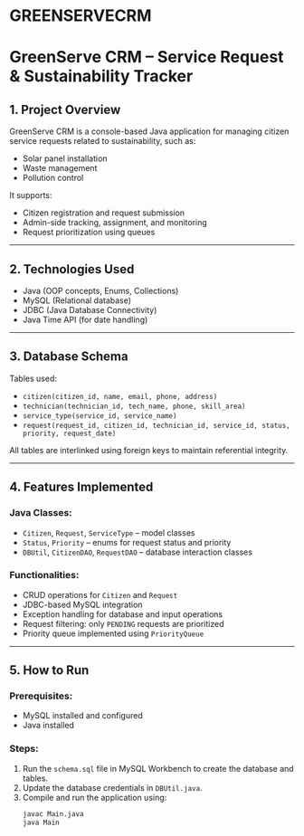 # GREENSERVECRM
# GreenServe CRM – Service Request & Sustainability Tracker

## 1. Project Overview
GreenServe CRM is a console-based Java application for managing citizen service requests related to sustainability, such as:
- Solar panel installation
- Waste management
- Pollution control

It supports:
- Citizen registration and request submission
- Admin-side tracking, assignment, and monitoring
- Request prioritization using queues

---

## 2. Technologies Used
- Java (OOP concepts, Enums, Collections)
- MySQL (Relational database)
- JDBC (Java Database Connectivity)
- Java Time API (for date handling)

---

## 3. Database Schema
Tables used:
- `citizen(citizen_id, name, email, phone, address)`
- `technician(technician_id, tech_name, phone, skill_area)`
- `service_type(service_id, service_name)`
- `request(request_id, citizen_id, technician_id, service_id, status, priority, request_date)`

All tables are interlinked using foreign keys to maintain referential integrity.

---

## 4. Features Implemented

### Java Classes:
- `Citizen`, `Request`, `ServiceType` – model classes
- `Status`, `Priority` – enums for request status and priority
- `DBUtil`, `CitizenDAO`, `RequestDAO` – database interaction classes

### Functionalities:
- CRUD operations for `Citizen` and `Request`
- JDBC-based MySQL integration
- Exception handling for database and input operations
- Request filtering: only `PENDING` requests are prioritized
- Priority queue implemented using `PriorityQueue`

---

## 5. How to Run

### Prerequisites:
- MySQL installed and configured
- Java installed

### Steps:
1. Run the `schema.sql` file in MySQL Workbench to create the database and tables.
2. Update the database credentials in `DBUtil.java`.
3. Compile and run the application using:
   ```bash
   javac Main.java
   java Main
